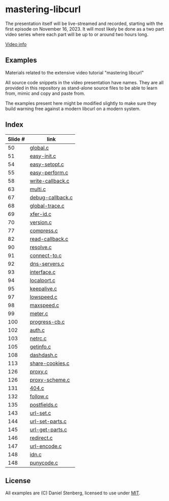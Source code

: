 # mastering-libcurl

The presentation itself will be live-streamed and recorded, starting
with the first episode on November 16, 2023. It will most likely be
done as a two part video series where each part will be up to or around
two hours long.

[Video info](https://daniel.haxx.se/blog/2023/11/01/mastering-libcurl/)

## Examples

Materials related to the extensive video tutorial "mastering libcurl"

All source code snippets in the video presentation have names. They are all
provided in this repository as stand-alone source files to be able to learn
from, mimic and copy and paste from.

The examples present here might be modified slightly to make sure they
build warning free against a modern libcurl on a modern system.

## Index

| Slide # | link                                 |
|---------|--------------------------------------|
| 50      | [global.c](global.c)                 |
| 51      | [easy-init.c](easy-init.c)           |
| 54      | [easy-setopt.c](easy-setopt.c)       |
| 55      | [easy-perform.c](easy-perform.c)     |
| 58      | [write-callback.c](write-callback.c) |
| 63      | [multi.c](multi.c)                   |
| 67      | [debug-callback.c](debug-callback.c) |
| 68      | [global-trace.c](global-trace.c)     |
| 69      | [xfer-id.c](xfer-id.c)               |
| 70      | [version.c](version.c)               |
| 77      | [compress.c](compress.c)             |
| 82      | [read-callback.c](read-callback.c)   |
| 90      | [resolve.c](resolve.c)               |
| 91      | [connect-to.c](connect-to.c)         |
| 92      | [dns-servers.c](dns-servers.c)       |
| 93      | [interface.c](interface.c)           |
| 94      | [localport.c](localport.c)           |
| 95      | [keepalive.c](keepalive.c)           |
| 97      | [lowspeed.c](lowspeed.c)             |
| 98      | [maxspeed.c](maxspeed.c)             |
| 99      | [meter.c](meter.c)                   |
| 100     | [progress-cb.c](progress-cb.c)       |
| 102     | [auth.c](auth.c)                     |
| 103     | [netrc.c](netrc.c)                   |
| 105     | [getinfo.c](getinfo.c)               |
| 108     | [dashdash.c](dashdash.c)             |
| 113     | [share-cookies.c](share-cookies.c)   |
| 126     | [proxy.c](proxy.c)                   |
| 126     | [proxy-scheme.c](proxy-scheme.c)     |
| 131     | [404.c](404.c)                       |
| 132     | [follow.c](follow.c)                 |
| 135     | [postfields.c](postfields.c)         |
| 143     | [url-set.c](url-set.c)               |
| 144     | [url-set-parts.c](url-set-parts.c)   |
| 145     | [url-get-parts.c](url-get-parts.c)   |
| 146     | [redirect.c](redirect.c)             |
| 147     | [url-encode.c](url-encode.c)         |
| 148     | [idn.c](idn.c)                       |
| 148     | [punycode.c](punycode.c)             |

## License

All examples are (C) Daniel Stenberg, licensed to use under [MIT](LICENSE).

